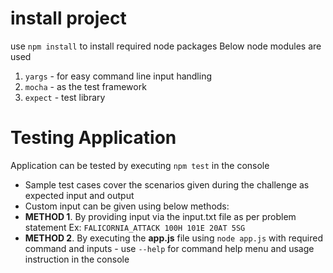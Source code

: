 # install project
use `npm install` to install required node packages
Below node modules are used
1. `yargs` - for easy command line input handling
2. `mocha` - as the test framework
3. `expect` - test library

# Testing Application
Application can be tested by executing `npm test` in the console
- Sample test cases cover the scenarios given during the challenge as expected input and output
- Custom input can be given using below methods:
- **METHOD 1**. By providing input via the input.txt file as per problem statement Ex: `FALICORNIA_ATTACK 100H 101E 20AT 5SG`
- **METHOD 2**. By executing the **app.js** file using `node app.js` with required command and inputs
        - use `--help` for command help menu and usage instruction in the console  

